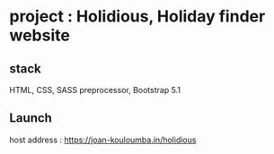 # project : Holidious, Holiday finder website

## stack

HTML, CSS, SASS preprocessor, Bootstrap 5.1

## Launch

host address : https://joan-kouloumba.in/holidious
